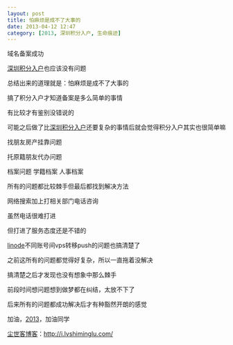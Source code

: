 ```yaml
---
layout: post
title: 怕麻烦是成不了大事的
date: 2013-04-12 12:47
category: [2013, 深圳积分入户, 生命痕迹]
---
```

域名备案成功

<a href="http://i.lvshiminglu.com/tag/%e6%b7%b1%e5%9c%b3%e7%a7%af%e5%88%86%e5%85%a5%e6%88%b7" target="_blank">深圳积分入户</a>也应该没有问题

总结出来的道理就是：怕麻烦是成不了大事的

搞了积分入户才知道备案是多么简单的事情

有比较才有鉴别没错说的

可能之后做了比<a href="http://i.lvshiminglu.com/tag/%e6%b7%b1%e5%9c%b3%e7%a7%af%e5%88%86%e5%85%a5%e6%88%b7" target="_blank">深圳积分入户</a>还要复杂的事情后就会觉得积分入户其实也很简单嘛

找朋友房产挂靠问题

托原籍朋友代办问题

档案问题 学籍档案 人事档案

所有的问题都比较棘手但最后都找到解决方法

网络搜索加上打相关部门电话咨询

虽然电话很难打进

但打进了服务态度还是不错的

<a href="http://i.lvshiminglu.com/blog/622.html" target="_blank">linode</a>不同账号间vps转移push的问题也搞清楚了

之前这所有的问题都觉得好复杂，所以一直拖着没解决

搞清楚之后才发现也没有想象中那么棘手

前段时间想问题想到做梦都在纠结，太放不下了

后来所有的问题都成功解决后才有种豁然开朗的感觉

加油，<a href="http://i.lvshiminglu.com/tag/2013" target="_blank">2013</a>，加油同学

<a href="http://i.lvshiminglu.com/">尘世客博客</a>：<a href="http://i.lvshiminglu.com/">http://i.lvshiminglu.com/</a>

